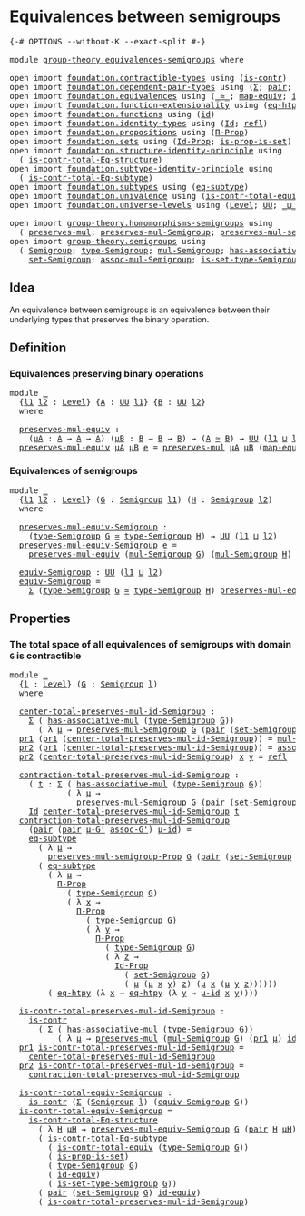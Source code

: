 # Equivalences between semigroups

<pre class="Agda"><a id="44" class="Symbol">{-#</a> <a id="48" class="Keyword">OPTIONS</a> <a id="56" class="Pragma">--without-K</a> <a id="68" class="Pragma">--exact-split</a> <a id="82" class="Symbol">#-}</a>

<a id="87" class="Keyword">module</a> <a id="94" href="group-theory.equivalences-semigroups.html" class="Module">group-theory.equivalences-semigroups</a> <a id="131" class="Keyword">where</a>

<a id="138" class="Keyword">open</a> <a id="143" class="Keyword">import</a> <a id="150" href="foundation.contractible-types.html" class="Module">foundation.contractible-types</a> <a id="180" class="Keyword">using</a> <a id="186" class="Symbol">(</a><a id="187" href="foundation-core.contractible-types.html#925" class="Function">is-contr</a><a id="195" class="Symbol">)</a>
<a id="197" class="Keyword">open</a> <a id="202" class="Keyword">import</a> <a id="209" href="foundation.dependent-pair-types.html" class="Module">foundation.dependent-pair-types</a> <a id="241" class="Keyword">using</a> <a id="247" class="Symbol">(</a><a id="248" href="foundation-core.dependent-pair-types.html#502" class="Record">Σ</a><a id="249" class="Symbol">;</a> <a id="251" href="foundation-core.dependent-pair-types.html#575" class="InductiveConstructor">pair</a><a id="255" class="Symbol">;</a> <a id="257" href="foundation-core.dependent-pair-types.html#592" class="Field">pr1</a><a id="260" class="Symbol">;</a> <a id="262" href="foundation-core.dependent-pair-types.html#604" class="Field">pr2</a><a id="265" class="Symbol">)</a>
<a id="267" class="Keyword">open</a> <a id="272" class="Keyword">import</a> <a id="279" href="foundation.equivalences.html" class="Module">foundation.equivalences</a> <a id="303" class="Keyword">using</a> <a id="309" class="Symbol">(</a><a id="310" href="foundation-core.equivalences.html#1607" class="Function Operator">_≃_</a><a id="313" class="Symbol">;</a> <a id="315" href="foundation-core.equivalences.html#1807" class="Function">map-equiv</a><a id="324" class="Symbol">;</a> <a id="326" href="foundation-core.equivalences.html#2480" class="Function">id-equiv</a><a id="334" class="Symbol">)</a>
<a id="336" class="Keyword">open</a> <a id="341" class="Keyword">import</a> <a id="348" href="foundation.function-extensionality.html" class="Module">foundation.function-extensionality</a> <a id="383" class="Keyword">using</a> <a id="389" class="Symbol">(</a><a id="390" href="foundation.function-extensionality.html#1446" class="Function">eq-htpy</a><a id="397" class="Symbol">)</a>
<a id="399" class="Keyword">open</a> <a id="404" class="Keyword">import</a> <a id="411" href="foundation.functions.html" class="Module">foundation.functions</a> <a id="432" class="Keyword">using</a> <a id="438" class="Symbol">(</a><a id="439" href="foundation-core.functions.html#309" class="Function">id</a><a id="441" class="Symbol">)</a>
<a id="443" class="Keyword">open</a> <a id="448" class="Keyword">import</a> <a id="455" href="foundation.identity-types.html" class="Module">foundation.identity-types</a> <a id="481" class="Keyword">using</a> <a id="487" class="Symbol">(</a><a id="488" href="foundation-core.identity-types.html#641" class="Datatype">Id</a><a id="490" class="Symbol">;</a> <a id="492" href="foundation-core.identity-types.html#694" class="InductiveConstructor">refl</a><a id="496" class="Symbol">)</a>
<a id="498" class="Keyword">open</a> <a id="503" class="Keyword">import</a> <a id="510" href="foundation.propositions.html" class="Module">foundation.propositions</a> <a id="534" class="Keyword">using</a> <a id="540" class="Symbol">(</a><a id="541" href="foundation.propositions.html#1941" class="Function">Π-Prop</a><a id="547" class="Symbol">)</a>
<a id="549" class="Keyword">open</a> <a id="554" class="Keyword">import</a> <a id="561" href="foundation.sets.html" class="Module">foundation.sets</a> <a id="577" class="Keyword">using</a> <a id="583" class="Symbol">(</a><a id="584" href="foundation-core.sets.html#1407" class="Function">Id-Prop</a><a id="591" class="Symbol">;</a> <a id="593" href="foundation.sets.html#2041" class="Function">is-prop-is-set</a><a id="607" class="Symbol">)</a>
<a id="609" class="Keyword">open</a> <a id="614" class="Keyword">import</a> <a id="621" href="foundation.structure-identity-principle.html" class="Module">foundation.structure-identity-principle</a> <a id="661" class="Keyword">using</a>
  <a id="669" class="Symbol">(</a> <a id="671" href="foundation.structure-identity-principle.html#1341" class="Function">is-contr-total-Eq-structure</a><a id="698" class="Symbol">)</a>
<a id="700" class="Keyword">open</a> <a id="705" class="Keyword">import</a> <a id="712" href="foundation.subtype-identity-principle.html" class="Module">foundation.subtype-identity-principle</a> <a id="750" class="Keyword">using</a>
  <a id="758" class="Symbol">(</a> <a id="760" href="foundation-core.subtype-identity-principle.html#1572" class="Function">is-contr-total-Eq-subtype</a><a id="785" class="Symbol">)</a>
<a id="787" class="Keyword">open</a> <a id="792" class="Keyword">import</a> <a id="799" href="foundation.subtypes.html" class="Module">foundation.subtypes</a> <a id="819" class="Keyword">using</a> <a id="825" class="Symbol">(</a><a id="826" href="foundation-core.subtypes.html#2633" class="Function">eq-subtype</a><a id="836" class="Symbol">)</a>
<a id="838" class="Keyword">open</a> <a id="843" class="Keyword">import</a> <a id="850" href="foundation.univalence.html" class="Module">foundation.univalence</a> <a id="872" class="Keyword">using</a> <a id="878" class="Symbol">(</a><a id="879" href="foundation.univalence.html#1331" class="Function">is-contr-total-equiv</a><a id="899" class="Symbol">)</a>
<a id="901" class="Keyword">open</a> <a id="906" class="Keyword">import</a> <a id="913" href="foundation.universe-levels.html" class="Module">foundation.universe-levels</a> <a id="940" class="Keyword">using</a> <a id="946" class="Symbol">(</a><a id="947" href="Agda.Primitive.html#597" class="Postulate">Level</a><a id="952" class="Symbol">;</a> <a id="954" href="foundation-core.universe-levels.html#222" class="Primitive">UU</a><a id="956" class="Symbol">;</a> <a id="958" href="Agda.Primitive.html#810" class="Primitive Operator">_⊔_</a><a id="961" class="Symbol">)</a>

<a id="964" class="Keyword">open</a> <a id="969" class="Keyword">import</a> <a id="976" href="group-theory.homomorphisms-semigroups.html" class="Module">group-theory.homomorphisms-semigroups</a> <a id="1014" class="Keyword">using</a>
  <a id="1022" class="Symbol">(</a> <a id="1024" href="group-theory.homomorphisms-semigroups.html#1311" class="Function">preserves-mul</a><a id="1037" class="Symbol">;</a> <a id="1039" href="group-theory.homomorphisms-semigroups.html#1922" class="Function">preserves-mul-Semigroup</a><a id="1062" class="Symbol">;</a> <a id="1064" href="group-theory.homomorphisms-semigroups.html#1536" class="Function">preserves-mul-semigroup-Prop</a><a id="1092" class="Symbol">)</a>
<a id="1094" class="Keyword">open</a> <a id="1099" class="Keyword">import</a> <a id="1106" href="group-theory.semigroups.html" class="Module">group-theory.semigroups</a> <a id="1130" class="Keyword">using</a>
  <a id="1138" class="Symbol">(</a> <a id="1140" href="group-theory.semigroups.html#737" class="Function">Semigroup</a><a id="1149" class="Symbol">;</a> <a id="1151" href="group-theory.semigroups.html#933" class="Function">type-Semigroup</a><a id="1165" class="Symbol">;</a> <a id="1167" href="group-theory.semigroups.html#1207" class="Function">mul-Semigroup</a><a id="1180" class="Symbol">;</a> <a id="1182" href="group-theory.semigroups.html#465" class="Function">has-associative-mul</a><a id="1201" class="Symbol">;</a>
    <a id="1207" href="group-theory.semigroups.html#881" class="Function">set-Semigroup</a><a id="1220" class="Symbol">;</a> <a id="1222" href="group-theory.semigroups.html#1323" class="Function">assoc-mul-Semigroup</a><a id="1241" class="Symbol">;</a> <a id="1243" href="group-theory.semigroups.html#1000" class="Function">is-set-type-Semigroup</a><a id="1264" class="Symbol">)</a>
</pre>
## Idea

An equivalence between semigroups is an equivalence between their underlying types that preserves the binary operation.

## Definition

### Equivalences preserving binary operations

<pre class="Agda"><a id="1471" class="Keyword">module</a> <a id="1478" href="group-theory.equivalences-semigroups.html#1478" class="Module">_</a>
  <a id="1482" class="Symbol">{</a><a id="1483" href="group-theory.equivalences-semigroups.html#1483" class="Bound">l1</a> <a id="1486" href="group-theory.equivalences-semigroups.html#1486" class="Bound">l2</a> <a id="1489" class="Symbol">:</a> <a id="1491" href="Agda.Primitive.html#597" class="Postulate">Level</a><a id="1496" class="Symbol">}</a> <a id="1498" class="Symbol">{</a><a id="1499" href="group-theory.equivalences-semigroups.html#1499" class="Bound">A</a> <a id="1501" class="Symbol">:</a> <a id="1503" href="foundation-core.universe-levels.html#222" class="Primitive">UU</a> <a id="1506" href="group-theory.equivalences-semigroups.html#1483" class="Bound">l1</a><a id="1508" class="Symbol">}</a> <a id="1510" class="Symbol">{</a><a id="1511" href="group-theory.equivalences-semigroups.html#1511" class="Bound">B</a> <a id="1513" class="Symbol">:</a> <a id="1515" href="foundation-core.universe-levels.html#222" class="Primitive">UU</a> <a id="1518" href="group-theory.equivalences-semigroups.html#1486" class="Bound">l2</a><a id="1520" class="Symbol">}</a>
  <a id="1524" class="Keyword">where</a>

  <a id="1533" href="group-theory.equivalences-semigroups.html#1533" class="Function">preserves-mul-equiv</a> <a id="1553" class="Symbol">:</a>
    <a id="1559" class="Symbol">(</a><a id="1560" href="group-theory.equivalences-semigroups.html#1560" class="Bound">μA</a> <a id="1563" class="Symbol">:</a> <a id="1565" href="group-theory.equivalences-semigroups.html#1499" class="Bound">A</a> <a id="1567" class="Symbol">→</a> <a id="1569" href="group-theory.equivalences-semigroups.html#1499" class="Bound">A</a> <a id="1571" class="Symbol">→</a> <a id="1573" href="group-theory.equivalences-semigroups.html#1499" class="Bound">A</a><a id="1574" class="Symbol">)</a> <a id="1576" class="Symbol">(</a><a id="1577" href="group-theory.equivalences-semigroups.html#1577" class="Bound">μB</a> <a id="1580" class="Symbol">:</a> <a id="1582" href="group-theory.equivalences-semigroups.html#1511" class="Bound">B</a> <a id="1584" class="Symbol">→</a> <a id="1586" href="group-theory.equivalences-semigroups.html#1511" class="Bound">B</a> <a id="1588" class="Symbol">→</a> <a id="1590" href="group-theory.equivalences-semigroups.html#1511" class="Bound">B</a><a id="1591" class="Symbol">)</a> <a id="1593" class="Symbol">→</a> <a id="1595" class="Symbol">(</a><a id="1596" href="group-theory.equivalences-semigroups.html#1499" class="Bound">A</a> <a id="1598" href="foundation-core.equivalences.html#1607" class="Function Operator">≃</a> <a id="1600" href="group-theory.equivalences-semigroups.html#1511" class="Bound">B</a><a id="1601" class="Symbol">)</a> <a id="1603" class="Symbol">→</a> <a id="1605" href="foundation-core.universe-levels.html#222" class="Primitive">UU</a> <a id="1608" class="Symbol">(</a><a id="1609" href="group-theory.equivalences-semigroups.html#1483" class="Bound">l1</a> <a id="1612" href="Agda.Primitive.html#810" class="Primitive Operator">⊔</a> <a id="1614" href="group-theory.equivalences-semigroups.html#1486" class="Bound">l2</a><a id="1616" class="Symbol">)</a>
  <a id="1620" href="group-theory.equivalences-semigroups.html#1533" class="Function">preserves-mul-equiv</a> <a id="1640" href="group-theory.equivalences-semigroups.html#1640" class="Bound">μA</a> <a id="1643" href="group-theory.equivalences-semigroups.html#1643" class="Bound">μB</a> <a id="1646" href="group-theory.equivalences-semigroups.html#1646" class="Bound">e</a> <a id="1648" class="Symbol">=</a> <a id="1650" href="group-theory.homomorphisms-semigroups.html#1311" class="Function">preserves-mul</a> <a id="1664" href="group-theory.equivalences-semigroups.html#1640" class="Bound">μA</a> <a id="1667" href="group-theory.equivalences-semigroups.html#1643" class="Bound">μB</a> <a id="1670" class="Symbol">(</a><a id="1671" href="foundation-core.equivalences.html#1807" class="Function">map-equiv</a> <a id="1681" href="group-theory.equivalences-semigroups.html#1646" class="Bound">e</a><a id="1682" class="Symbol">)</a>
</pre>
### Equivalences of semigroups

<pre class="Agda"><a id="1729" class="Keyword">module</a> <a id="1736" href="group-theory.equivalences-semigroups.html#1736" class="Module">_</a>
  <a id="1740" class="Symbol">{</a><a id="1741" href="group-theory.equivalences-semigroups.html#1741" class="Bound">l1</a> <a id="1744" href="group-theory.equivalences-semigroups.html#1744" class="Bound">l2</a> <a id="1747" class="Symbol">:</a> <a id="1749" href="Agda.Primitive.html#597" class="Postulate">Level</a><a id="1754" class="Symbol">}</a> <a id="1756" class="Symbol">(</a><a id="1757" href="group-theory.equivalences-semigroups.html#1757" class="Bound">G</a> <a id="1759" class="Symbol">:</a> <a id="1761" href="group-theory.semigroups.html#737" class="Function">Semigroup</a> <a id="1771" href="group-theory.equivalences-semigroups.html#1741" class="Bound">l1</a><a id="1773" class="Symbol">)</a> <a id="1775" class="Symbol">(</a><a id="1776" href="group-theory.equivalences-semigroups.html#1776" class="Bound">H</a> <a id="1778" class="Symbol">:</a> <a id="1780" href="group-theory.semigroups.html#737" class="Function">Semigroup</a> <a id="1790" href="group-theory.equivalences-semigroups.html#1744" class="Bound">l2</a><a id="1792" class="Symbol">)</a>
  <a id="1796" class="Keyword">where</a>

  <a id="1805" href="group-theory.equivalences-semigroups.html#1805" class="Function">preserves-mul-equiv-Semigroup</a> <a id="1835" class="Symbol">:</a>
    <a id="1841" class="Symbol">(</a><a id="1842" href="group-theory.semigroups.html#933" class="Function">type-Semigroup</a> <a id="1857" href="group-theory.equivalences-semigroups.html#1757" class="Bound">G</a> <a id="1859" href="foundation-core.equivalences.html#1607" class="Function Operator">≃</a> <a id="1861" href="group-theory.semigroups.html#933" class="Function">type-Semigroup</a> <a id="1876" href="group-theory.equivalences-semigroups.html#1776" class="Bound">H</a><a id="1877" class="Symbol">)</a> <a id="1879" class="Symbol">→</a> <a id="1881" href="foundation-core.universe-levels.html#222" class="Primitive">UU</a> <a id="1884" class="Symbol">(</a><a id="1885" href="group-theory.equivalences-semigroups.html#1741" class="Bound">l1</a> <a id="1888" href="Agda.Primitive.html#810" class="Primitive Operator">⊔</a> <a id="1890" href="group-theory.equivalences-semigroups.html#1744" class="Bound">l2</a><a id="1892" class="Symbol">)</a>
  <a id="1896" href="group-theory.equivalences-semigroups.html#1805" class="Function">preserves-mul-equiv-Semigroup</a> <a id="1926" href="group-theory.equivalences-semigroups.html#1926" class="Bound">e</a> <a id="1928" class="Symbol">=</a>
    <a id="1934" href="group-theory.equivalences-semigroups.html#1533" class="Function">preserves-mul-equiv</a> <a id="1954" class="Symbol">(</a><a id="1955" href="group-theory.semigroups.html#1207" class="Function">mul-Semigroup</a> <a id="1969" href="group-theory.equivalences-semigroups.html#1757" class="Bound">G</a><a id="1970" class="Symbol">)</a> <a id="1972" class="Symbol">(</a><a id="1973" href="group-theory.semigroups.html#1207" class="Function">mul-Semigroup</a> <a id="1987" href="group-theory.equivalences-semigroups.html#1776" class="Bound">H</a><a id="1988" class="Symbol">)</a> <a id="1990" href="group-theory.equivalences-semigroups.html#1926" class="Bound">e</a>

  <a id="1995" href="group-theory.equivalences-semigroups.html#1995" class="Function">equiv-Semigroup</a> <a id="2011" class="Symbol">:</a> <a id="2013" href="foundation-core.universe-levels.html#222" class="Primitive">UU</a> <a id="2016" class="Symbol">(</a><a id="2017" href="group-theory.equivalences-semigroups.html#1741" class="Bound">l1</a> <a id="2020" href="Agda.Primitive.html#810" class="Primitive Operator">⊔</a> <a id="2022" href="group-theory.equivalences-semigroups.html#1744" class="Bound">l2</a><a id="2024" class="Symbol">)</a>
  <a id="2028" href="group-theory.equivalences-semigroups.html#1995" class="Function">equiv-Semigroup</a> <a id="2044" class="Symbol">=</a>
    <a id="2050" href="foundation-core.dependent-pair-types.html#502" class="Record">Σ</a> <a id="2052" class="Symbol">(</a><a id="2053" href="group-theory.semigroups.html#933" class="Function">type-Semigroup</a> <a id="2068" href="group-theory.equivalences-semigroups.html#1757" class="Bound">G</a> <a id="2070" href="foundation-core.equivalences.html#1607" class="Function Operator">≃</a> <a id="2072" href="group-theory.semigroups.html#933" class="Function">type-Semigroup</a> <a id="2087" href="group-theory.equivalences-semigroups.html#1776" class="Bound">H</a><a id="2088" class="Symbol">)</a> <a id="2090" href="group-theory.equivalences-semigroups.html#1805" class="Function">preserves-mul-equiv-Semigroup</a>
</pre>
## Properties

### The total space of all equivalences of semigroups with domain `G` is contractible

<pre class="Agda"><a id="2235" class="Keyword">module</a> <a id="2242" href="group-theory.equivalences-semigroups.html#2242" class="Module">_</a>
  <a id="2246" class="Symbol">{</a><a id="2247" href="group-theory.equivalences-semigroups.html#2247" class="Bound">l</a> <a id="2249" class="Symbol">:</a> <a id="2251" href="Agda.Primitive.html#597" class="Postulate">Level</a><a id="2256" class="Symbol">}</a> <a id="2258" class="Symbol">(</a><a id="2259" href="group-theory.equivalences-semigroups.html#2259" class="Bound">G</a> <a id="2261" class="Symbol">:</a> <a id="2263" href="group-theory.semigroups.html#737" class="Function">Semigroup</a> <a id="2273" href="group-theory.equivalences-semigroups.html#2247" class="Bound">l</a><a id="2274" class="Symbol">)</a>
  <a id="2278" class="Keyword">where</a>
  
  <a id="2289" href="group-theory.equivalences-semigroups.html#2289" class="Function">center-total-preserves-mul-id-Semigroup</a> <a id="2329" class="Symbol">:</a>
    <a id="2335" href="foundation-core.dependent-pair-types.html#502" class="Record">Σ</a> <a id="2337" class="Symbol">(</a> <a id="2339" href="group-theory.semigroups.html#465" class="Function">has-associative-mul</a> <a id="2359" class="Symbol">(</a><a id="2360" href="group-theory.semigroups.html#933" class="Function">type-Semigroup</a> <a id="2375" href="group-theory.equivalences-semigroups.html#2259" class="Bound">G</a><a id="2376" class="Symbol">))</a>
      <a id="2385" class="Symbol">(</a> <a id="2387" class="Symbol">λ</a> <a id="2389" href="group-theory.equivalences-semigroups.html#2389" class="Bound">μ</a> <a id="2391" class="Symbol">→</a> <a id="2393" href="group-theory.homomorphisms-semigroups.html#1922" class="Function">preserves-mul-Semigroup</a> <a id="2417" href="group-theory.equivalences-semigroups.html#2259" class="Bound">G</a> <a id="2419" class="Symbol">(</a><a id="2420" href="foundation-core.dependent-pair-types.html#575" class="InductiveConstructor">pair</a> <a id="2425" class="Symbol">(</a><a id="2426" href="group-theory.semigroups.html#881" class="Function">set-Semigroup</a> <a id="2440" href="group-theory.equivalences-semigroups.html#2259" class="Bound">G</a><a id="2441" class="Symbol">)</a> <a id="2443" href="group-theory.equivalences-semigroups.html#2389" class="Bound">μ</a><a id="2444" class="Symbol">)</a> <a id="2446" href="foundation-core.functions.html#309" class="Function">id</a><a id="2448" class="Symbol">)</a>
  <a id="2452" href="foundation-core.dependent-pair-types.html#592" class="Field">pr1</a> <a id="2456" class="Symbol">(</a><a id="2457" href="foundation-core.dependent-pair-types.html#592" class="Field">pr1</a> <a id="2461" class="Symbol">(</a><a id="2462" href="group-theory.equivalences-semigroups.html#2289" class="Function">center-total-preserves-mul-id-Semigroup</a><a id="2501" class="Symbol">))</a> <a id="2504" class="Symbol">=</a> <a id="2506" href="group-theory.semigroups.html#1207" class="Function">mul-Semigroup</a> <a id="2520" href="group-theory.equivalences-semigroups.html#2259" class="Bound">G</a>
  <a id="2524" href="foundation-core.dependent-pair-types.html#604" class="Field">pr2</a> <a id="2528" class="Symbol">(</a><a id="2529" href="foundation-core.dependent-pair-types.html#592" class="Field">pr1</a> <a id="2533" class="Symbol">(</a><a id="2534" href="group-theory.equivalences-semigroups.html#2289" class="Function">center-total-preserves-mul-id-Semigroup</a><a id="2573" class="Symbol">))</a> <a id="2576" class="Symbol">=</a> <a id="2578" href="group-theory.semigroups.html#1323" class="Function">assoc-mul-Semigroup</a> <a id="2598" href="group-theory.equivalences-semigroups.html#2259" class="Bound">G</a>
  <a id="2602" href="foundation-core.dependent-pair-types.html#604" class="Field">pr2</a> <a id="2606" class="Symbol">(</a><a id="2607" href="group-theory.equivalences-semigroups.html#2289" class="Function">center-total-preserves-mul-id-Semigroup</a><a id="2646" class="Symbol">)</a> <a id="2648" href="group-theory.equivalences-semigroups.html#2648" class="Bound">x</a> <a id="2650" href="group-theory.equivalences-semigroups.html#2650" class="Bound">y</a> <a id="2652" class="Symbol">=</a> <a id="2654" href="foundation-core.identity-types.html#694" class="InductiveConstructor">refl</a>

  <a id="2662" href="group-theory.equivalences-semigroups.html#2662" class="Function">contraction-total-preserves-mul-id-Semigroup</a> <a id="2707" class="Symbol">:</a>
    <a id="2713" class="Symbol">(</a> <a id="2715" href="group-theory.equivalences-semigroups.html#2715" class="Bound">t</a> <a id="2717" class="Symbol">:</a> <a id="2719" href="foundation-core.dependent-pair-types.html#502" class="Record">Σ</a> <a id="2721" class="Symbol">(</a> <a id="2723" href="group-theory.semigroups.html#465" class="Function">has-associative-mul</a> <a id="2743" class="Symbol">(</a><a id="2744" href="group-theory.semigroups.html#933" class="Function">type-Semigroup</a> <a id="2759" href="group-theory.equivalences-semigroups.html#2259" class="Bound">G</a><a id="2760" class="Symbol">))</a>
            <a id="2775" class="Symbol">(</a> <a id="2777" class="Symbol">λ</a> <a id="2779" href="group-theory.equivalences-semigroups.html#2779" class="Bound">μ</a> <a id="2781" class="Symbol">→</a>
              <a id="2797" href="group-theory.homomorphisms-semigroups.html#1922" class="Function">preserves-mul-Semigroup</a> <a id="2821" href="group-theory.equivalences-semigroups.html#2259" class="Bound">G</a> <a id="2823" class="Symbol">(</a><a id="2824" href="foundation-core.dependent-pair-types.html#575" class="InductiveConstructor">pair</a> <a id="2829" class="Symbol">(</a><a id="2830" href="group-theory.semigroups.html#881" class="Function">set-Semigroup</a> <a id="2844" href="group-theory.equivalences-semigroups.html#2259" class="Bound">G</a><a id="2845" class="Symbol">)</a> <a id="2847" href="group-theory.equivalences-semigroups.html#2779" class="Bound">μ</a><a id="2848" class="Symbol">)</a> <a id="2850" href="foundation-core.functions.html#309" class="Function">id</a><a id="2852" class="Symbol">))</a> <a id="2855" class="Symbol">→</a>
    <a id="2861" href="foundation-core.identity-types.html#641" class="Datatype">Id</a> <a id="2864" href="group-theory.equivalences-semigroups.html#2289" class="Function">center-total-preserves-mul-id-Semigroup</a> <a id="2904" href="group-theory.equivalences-semigroups.html#2715" class="Bound">t</a>
  <a id="2908" href="group-theory.equivalences-semigroups.html#2662" class="Function">contraction-total-preserves-mul-id-Semigroup</a>
    <a id="2957" class="Symbol">(</a><a id="2958" href="foundation-core.dependent-pair-types.html#575" class="InductiveConstructor">pair</a> <a id="2963" class="Symbol">(</a><a id="2964" href="foundation-core.dependent-pair-types.html#575" class="InductiveConstructor">pair</a> <a id="2969" href="group-theory.equivalences-semigroups.html#2969" class="Bound">μ-G&#39;</a> <a id="2974" href="group-theory.equivalences-semigroups.html#2974" class="Bound">assoc-G&#39;</a><a id="2982" class="Symbol">)</a> <a id="2984" href="group-theory.equivalences-semigroups.html#2984" class="Bound">μ-id</a><a id="2988" class="Symbol">)</a> <a id="2990" class="Symbol">=</a>
    <a id="2996" href="foundation-core.subtypes.html#2633" class="Function">eq-subtype</a>
      <a id="3013" class="Symbol">(</a> <a id="3015" class="Symbol">λ</a> <a id="3017" href="group-theory.equivalences-semigroups.html#3017" class="Bound">μ</a> <a id="3019" class="Symbol">→</a>
        <a id="3029" href="group-theory.homomorphisms-semigroups.html#1536" class="Function">preserves-mul-semigroup-Prop</a> <a id="3058" href="group-theory.equivalences-semigroups.html#2259" class="Bound">G</a> <a id="3060" class="Symbol">(</a><a id="3061" href="foundation-core.dependent-pair-types.html#575" class="InductiveConstructor">pair</a> <a id="3066" class="Symbol">(</a><a id="3067" href="group-theory.semigroups.html#881" class="Function">set-Semigroup</a> <a id="3081" href="group-theory.equivalences-semigroups.html#2259" class="Bound">G</a><a id="3082" class="Symbol">)</a> <a id="3084" href="group-theory.equivalences-semigroups.html#3017" class="Bound">μ</a><a id="3085" class="Symbol">)</a> <a id="3087" href="foundation-core.functions.html#309" class="Function">id</a><a id="3089" class="Symbol">)</a>
      <a id="3097" class="Symbol">(</a> <a id="3099" href="foundation-core.subtypes.html#2633" class="Function">eq-subtype</a>
        <a id="3118" class="Symbol">(</a> <a id="3120" class="Symbol">λ</a> <a id="3122" href="group-theory.equivalences-semigroups.html#3122" class="Bound">μ</a> <a id="3124" class="Symbol">→</a>
          <a id="3136" href="foundation.propositions.html#1941" class="Function">Π-Prop</a>
            <a id="3155" class="Symbol">(</a> <a id="3157" href="group-theory.semigroups.html#933" class="Function">type-Semigroup</a> <a id="3172" href="group-theory.equivalences-semigroups.html#2259" class="Bound">G</a><a id="3173" class="Symbol">)</a>
            <a id="3187" class="Symbol">(</a> <a id="3189" class="Symbol">λ</a> <a id="3191" href="group-theory.equivalences-semigroups.html#3191" class="Bound">x</a> <a id="3193" class="Symbol">→</a>
              <a id="3209" href="foundation.propositions.html#1941" class="Function">Π-Prop</a>
                <a id="3232" class="Symbol">(</a> <a id="3234" href="group-theory.semigroups.html#933" class="Function">type-Semigroup</a> <a id="3249" href="group-theory.equivalences-semigroups.html#2259" class="Bound">G</a><a id="3250" class="Symbol">)</a>
                <a id="3268" class="Symbol">(</a> <a id="3270" class="Symbol">λ</a> <a id="3272" href="group-theory.equivalences-semigroups.html#3272" class="Bound">y</a> <a id="3274" class="Symbol">→</a>
                  <a id="3294" href="foundation.propositions.html#1941" class="Function">Π-Prop</a>
                    <a id="3321" class="Symbol">(</a> <a id="3323" href="group-theory.semigroups.html#933" class="Function">type-Semigroup</a> <a id="3338" href="group-theory.equivalences-semigroups.html#2259" class="Bound">G</a><a id="3339" class="Symbol">)</a>
                    <a id="3361" class="Symbol">(</a> <a id="3363" class="Symbol">λ</a> <a id="3365" href="group-theory.equivalences-semigroups.html#3365" class="Bound">z</a> <a id="3367" class="Symbol">→</a>
                      <a id="3391" href="foundation-core.sets.html#1407" class="Function">Id-Prop</a>
                        <a id="3423" class="Symbol">(</a> <a id="3425" href="group-theory.semigroups.html#881" class="Function">set-Semigroup</a> <a id="3439" href="group-theory.equivalences-semigroups.html#2259" class="Bound">G</a><a id="3440" class="Symbol">)</a>
                        <a id="3466" class="Symbol">(</a> <a id="3468" href="group-theory.equivalences-semigroups.html#3122" class="Bound">μ</a> <a id="3470" class="Symbol">(</a><a id="3471" href="group-theory.equivalences-semigroups.html#3122" class="Bound">μ</a> <a id="3473" href="group-theory.equivalences-semigroups.html#3191" class="Bound">x</a> <a id="3475" href="group-theory.equivalences-semigroups.html#3272" class="Bound">y</a><a id="3476" class="Symbol">)</a> <a id="3478" href="group-theory.equivalences-semigroups.html#3365" class="Bound">z</a><a id="3479" class="Symbol">)</a> <a id="3481" class="Symbol">(</a><a id="3482" href="group-theory.equivalences-semigroups.html#3122" class="Bound">μ</a> <a id="3484" href="group-theory.equivalences-semigroups.html#3191" class="Bound">x</a> <a id="3486" class="Symbol">(</a><a id="3487" href="group-theory.equivalences-semigroups.html#3122" class="Bound">μ</a> <a id="3489" href="group-theory.equivalences-semigroups.html#3272" class="Bound">y</a> <a id="3491" href="group-theory.equivalences-semigroups.html#3365" class="Bound">z</a><a id="3492" class="Symbol">))))))</a>
        <a id="3507" class="Symbol">(</a> <a id="3509" href="foundation.function-extensionality.html#1446" class="Function">eq-htpy</a> <a id="3517" class="Symbol">(λ</a> <a id="3520" href="group-theory.equivalences-semigroups.html#3520" class="Bound">x</a> <a id="3522" class="Symbol">→</a> <a id="3524" href="foundation.function-extensionality.html#1446" class="Function">eq-htpy</a> <a id="3532" class="Symbol">(λ</a> <a id="3535" href="group-theory.equivalences-semigroups.html#3535" class="Bound">y</a> <a id="3537" class="Symbol">→</a> <a id="3539" href="group-theory.equivalences-semigroups.html#2984" class="Bound">μ-id</a> <a id="3544" href="group-theory.equivalences-semigroups.html#3520" class="Bound">x</a> <a id="3546" href="group-theory.equivalences-semigroups.html#3535" class="Bound">y</a><a id="3547" class="Symbol">))))</a>

  <a id="3555" href="group-theory.equivalences-semigroups.html#3555" class="Function">is-contr-total-preserves-mul-id-Semigroup</a> <a id="3597" class="Symbol">:</a>
    <a id="3603" href="foundation-core.contractible-types.html#925" class="Function">is-contr</a>
      <a id="3618" class="Symbol">(</a> <a id="3620" href="foundation-core.dependent-pair-types.html#502" class="Record">Σ</a> <a id="3622" class="Symbol">(</a> <a id="3624" href="group-theory.semigroups.html#465" class="Function">has-associative-mul</a> <a id="3644" class="Symbol">(</a><a id="3645" href="group-theory.semigroups.html#933" class="Function">type-Semigroup</a> <a id="3660" href="group-theory.equivalences-semigroups.html#2259" class="Bound">G</a><a id="3661" class="Symbol">))</a>
          <a id="3674" class="Symbol">(</a> <a id="3676" class="Symbol">λ</a> <a id="3678" href="group-theory.equivalences-semigroups.html#3678" class="Bound">μ</a> <a id="3680" class="Symbol">→</a> <a id="3682" href="group-theory.homomorphisms-semigroups.html#1311" class="Function">preserves-mul</a> <a id="3696" class="Symbol">(</a><a id="3697" href="group-theory.semigroups.html#1207" class="Function">mul-Semigroup</a> <a id="3711" href="group-theory.equivalences-semigroups.html#2259" class="Bound">G</a><a id="3712" class="Symbol">)</a> <a id="3714" class="Symbol">(</a><a id="3715" href="foundation-core.dependent-pair-types.html#592" class="Field">pr1</a> <a id="3719" href="group-theory.equivalences-semigroups.html#3678" class="Bound">μ</a><a id="3720" class="Symbol">)</a> <a id="3722" href="foundation-core.functions.html#309" class="Function">id</a><a id="3724" class="Symbol">))</a>
  <a id="3729" href="foundation-core.dependent-pair-types.html#592" class="Field">pr1</a> <a id="3733" href="group-theory.equivalences-semigroups.html#3555" class="Function">is-contr-total-preserves-mul-id-Semigroup</a> <a id="3775" class="Symbol">=</a>
    <a id="3781" href="group-theory.equivalences-semigroups.html#2289" class="Function">center-total-preserves-mul-id-Semigroup</a>
  <a id="3823" href="foundation-core.dependent-pair-types.html#604" class="Field">pr2</a> <a id="3827" href="group-theory.equivalences-semigroups.html#3555" class="Function">is-contr-total-preserves-mul-id-Semigroup</a> <a id="3869" class="Symbol">=</a>
    <a id="3875" href="group-theory.equivalences-semigroups.html#2662" class="Function">contraction-total-preserves-mul-id-Semigroup</a>

  <a id="3923" href="group-theory.equivalences-semigroups.html#3923" class="Function">is-contr-total-equiv-Semigroup</a> <a id="3954" class="Symbol">:</a>
    <a id="3960" href="foundation-core.contractible-types.html#925" class="Function">is-contr</a> <a id="3969" class="Symbol">(</a><a id="3970" href="foundation-core.dependent-pair-types.html#502" class="Record">Σ</a> <a id="3972" class="Symbol">(</a><a id="3973" href="group-theory.semigroups.html#737" class="Function">Semigroup</a> <a id="3983" href="group-theory.equivalences-semigroups.html#2247" class="Bound">l</a><a id="3984" class="Symbol">)</a> <a id="3986" class="Symbol">(</a><a id="3987" href="group-theory.equivalences-semigroups.html#1995" class="Function">equiv-Semigroup</a> <a id="4003" href="group-theory.equivalences-semigroups.html#2259" class="Bound">G</a><a id="4004" class="Symbol">))</a>
  <a id="4009" href="group-theory.equivalences-semigroups.html#3923" class="Function">is-contr-total-equiv-Semigroup</a> <a id="4040" class="Symbol">=</a>
    <a id="4046" href="foundation.structure-identity-principle.html#1341" class="Function">is-contr-total-Eq-structure</a>
      <a id="4080" class="Symbol">(</a> <a id="4082" class="Symbol">λ</a> <a id="4084" href="group-theory.equivalences-semigroups.html#4084" class="Bound">H</a> <a id="4086" href="group-theory.equivalences-semigroups.html#4086" class="Bound">μH</a> <a id="4089" class="Symbol">→</a> <a id="4091" href="group-theory.equivalences-semigroups.html#1805" class="Function">preserves-mul-equiv-Semigroup</a> <a id="4121" href="group-theory.equivalences-semigroups.html#2259" class="Bound">G</a> <a id="4123" class="Symbol">(</a><a id="4124" href="foundation-core.dependent-pair-types.html#575" class="InductiveConstructor">pair</a> <a id="4129" href="group-theory.equivalences-semigroups.html#4084" class="Bound">H</a> <a id="4131" href="group-theory.equivalences-semigroups.html#4086" class="Bound">μH</a><a id="4133" class="Symbol">))</a>
      <a id="4142" class="Symbol">(</a> <a id="4144" href="foundation-core.subtype-identity-principle.html#1572" class="Function">is-contr-total-Eq-subtype</a>
        <a id="4178" class="Symbol">(</a> <a id="4180" href="foundation.univalence.html#1331" class="Function">is-contr-total-equiv</a> <a id="4201" class="Symbol">(</a><a id="4202" href="group-theory.semigroups.html#933" class="Function">type-Semigroup</a> <a id="4217" href="group-theory.equivalences-semigroups.html#2259" class="Bound">G</a><a id="4218" class="Symbol">))</a>
        <a id="4229" class="Symbol">(</a> <a id="4231" href="foundation.sets.html#2041" class="Function">is-prop-is-set</a><a id="4245" class="Symbol">)</a>
        <a id="4255" class="Symbol">(</a> <a id="4257" href="group-theory.semigroups.html#933" class="Function">type-Semigroup</a> <a id="4272" href="group-theory.equivalences-semigroups.html#2259" class="Bound">G</a><a id="4273" class="Symbol">)</a>
        <a id="4283" class="Symbol">(</a> <a id="4285" href="foundation-core.equivalences.html#2480" class="Function">id-equiv</a><a id="4293" class="Symbol">)</a>
        <a id="4303" class="Symbol">(</a> <a id="4305" href="group-theory.semigroups.html#1000" class="Function">is-set-type-Semigroup</a> <a id="4327" href="group-theory.equivalences-semigroups.html#2259" class="Bound">G</a><a id="4328" class="Symbol">))</a>
      <a id="4337" class="Symbol">(</a> <a id="4339" href="foundation-core.dependent-pair-types.html#575" class="InductiveConstructor">pair</a> <a id="4344" class="Symbol">(</a><a id="4345" href="group-theory.semigroups.html#881" class="Function">set-Semigroup</a> <a id="4359" href="group-theory.equivalences-semigroups.html#2259" class="Bound">G</a><a id="4360" class="Symbol">)</a> <a id="4362" href="foundation-core.equivalences.html#2480" class="Function">id-equiv</a><a id="4370" class="Symbol">)</a>
      <a id="4378" class="Symbol">(</a> <a id="4380" href="group-theory.equivalences-semigroups.html#3555" class="Function">is-contr-total-preserves-mul-id-Semigroup</a><a id="4421" class="Symbol">)</a>
</pre>